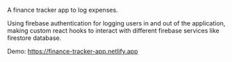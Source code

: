 A finance tracker app to log expenses.

Using firebase authentication for logging users in and out of the application, making custom react hooks to interact with different firebase services like firestore database.

Demo: https://finance-tracker-app.netlify.app
